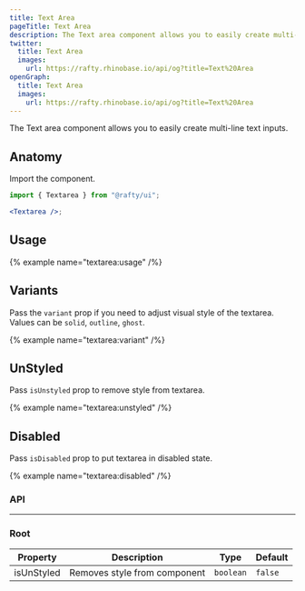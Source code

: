 ```yaml
---
title: Text Area
pageTitle: Text Area
description: The Text area component allows you to easily create multi-line text inputs.
twitter:
  title: Text Area
  images:
    url: https://rafty.rhinobase.io/api/og?title=Text%20Area
openGraph:
  title: Text Area
  images:
    url: https://rafty.rhinobase.io/api/og?title=Text%20Area
---
```


The Text area component allows you to easily create multi-line text inputs.

## Anatomy

Import the component.

```jsx
import { Textarea } from "@rafty/ui";

<Textarea />;
```

## Usage

{% example name="textarea:usage" /%}

## Variants

Pass the `variant` prop if you need to adjust visual style of the textarea. Values can be `solid`, `outline`, `ghost`.

{% example name="textarea:variant" /%}

## UnStyled

Pass `isUnstyled` prop to remove style from textarea.

{% example name="textarea:unstyled" /%}

## Disabled

Pass `isDisabled` prop to put textarea in disabled state.

{% example name="textarea:disabled" /%}

### API

---

### Root

| Property   | Description                  | Type      | Default |
| ---------- | ---------------------------- | --------- | ------- |
| isUnStyled | Removes style from component | `boolean` | `false` |
